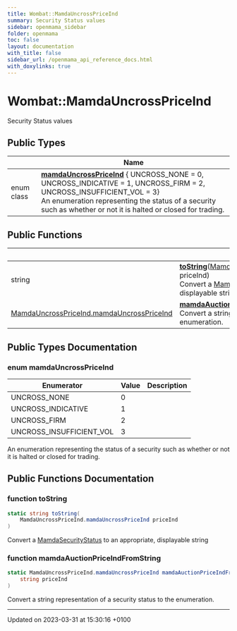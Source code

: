 ```yaml
---
title: Wombat::MamdaUncrossPriceInd
summary: Security Status values 
sidebar: openmama_sidebar
folder: openmama
toc: false
layout: documentation
with_title: false
sidebar_url: /openmama_api_reference_docs.html
with_doxylinks: true
---
```


# Wombat::MamdaUncrossPriceInd



Security Status values 

## Public Types

|                | Name           |
| -------------- | -------------- |
| enum class| **[mamdaUncrossPriceInd](classWombat_1_1MamdaUncrossPriceInd.html#enum-mamdauncrosspriceind)** { UNCROSS_NONE = 0, UNCROSS_INDICATIVE = 1, UNCROSS_FIRM = 2, UNCROSS_INSUFFICIENT_VOL = 3}<br>An enumeration representing the status of a security such as whether or not it is halted or closed for trading.  |

## Public Functions

|                | Name           |
| -------------- | -------------- |
| string | **[toString](classWombat_1_1MamdaUncrossPriceInd.html#function-tostring)**([MamdaUncrossPriceInd.mamdaUncrossPriceInd](classWombat_1_1MamdaUncrossPriceInd.html#enum-mamdauncrosspriceind) priceInd)<br>Convert a [MamdaSecurityStatus](classWombat_1_1MamdaSecurityStatus.html) to an appropriate, displayable string  |
| [MamdaUncrossPriceInd.mamdaUncrossPriceInd](classWombat_1_1MamdaUncrossPriceInd.html#enum-mamdauncrosspriceind) | **[mamdaAuctionPriceIndFromString](classWombat_1_1MamdaUncrossPriceInd.html#function-mamdaauctionpriceindfromstring)**(string priceInd)<br>Convert a string representation of a security status to the enumeration.  |

## Public Types Documentation

### enum mamdaUncrossPriceInd

| Enumerator | Value | Description |
| ---------- | ----- | ----------- |
| UNCROSS_NONE | 0|   |
| UNCROSS_INDICATIVE | 1|   |
| UNCROSS_FIRM | 2|   |
| UNCROSS_INSUFFICIENT_VOL | 3|   |



An enumeration representing the status of a security such as whether or not it is halted or closed for trading. 

## Public Functions Documentation

### function toString

```csharp
static string toString(
    MamdaUncrossPriceInd.mamdaUncrossPriceInd priceInd
)
```

Convert a [MamdaSecurityStatus](classWombat_1_1MamdaSecurityStatus.html) to an appropriate, displayable string 

### function mamdaAuctionPriceIndFromString

```csharp
static MamdaUncrossPriceInd.mamdaUncrossPriceInd mamdaAuctionPriceIndFromString(
    string priceInd
)
```

Convert a string representation of a security status to the enumeration. 

-------------------------------

Updated on 2023-03-31 at 15:30:16 +0100